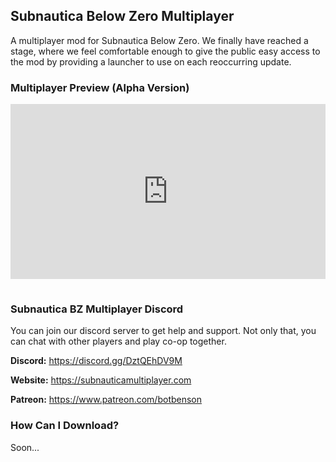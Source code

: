 ## Subnautica Below Zero Multiplayer

A multiplayer mod for Subnautica Below Zero. We finally have reached a stage, where we feel comfortable enough to give the public easy access to the mod by providing a launcher to use on each reoccurring update.

### Multiplayer Preview (Alpha Version)

<iframe width="100%" height="280" src="https://www.youtube.com/embed/nZRlFHdWB2U?list=PLuQJwJwvZqXL0cbsitTTxUrdsev3W1MGM" title="Subnautica Below Zero Multiplayer Movement Synchronization - 1" frameborder="0" allow="accelerometer; autoplay; clipboard-write; encrypted-media; gyroscope; picture-in-picture" allowfullscreen="" style="margin-bottom: 15px;"></iframe>

### Subnautica BZ Multiplayer Discord

You can join our discord server to get help and support. Not only that, you can chat with other players and play co-op together.

<strong>Discord:</strong> <a href="https://discord.gg/DztQEhDV9M" target="_blank">https://discord.gg/DztQEhDV9M</a>

<strong>Website:</strong> <a href="https://subnauticamultiplayer.com" target="_blank">https://subnauticamultiplayer.com</a>

<strong>Patreon:</strong> <a href="https://www.patreon.com/botbenson" target="_blank">https://www.patreon.com/botbenson</a>

### How Can I Download?

Soon...
